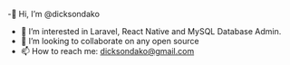 
-👋 Hi, I’m @dicksondako
- 👀 I’m interested in Laravel, React Native and MySQL Database Admin.
- 💞️ I’m looking to collaborate on any open source
- 📫 How to reach me: dicksondako@gmail.com

<!--
**dicksondako/dicksondako** is a ✨ _special_ ✨ repository because its `README.md` (this file) appears on your GitHub profile.

Here are some ideas to get you started:

- 🔭 I’m currently working on ...
- 🌱 I’m currently learning ...
- 👯 I’m looking to collaborate on ...
- 🤔 I’m looking for help with ...
- 💬 Ask me about ...
- 📫 How to reach me: ...
- 😄 Pronouns: ...
- ⚡ Fun fact: ...
-->
